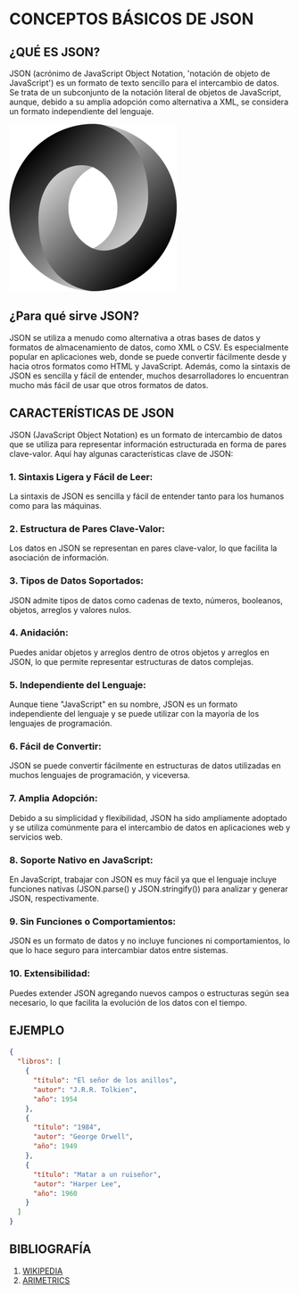 # CONCEPTOS BÁSICOS DE JSON

## ¿QUÉ ES JSON?

JSON (acrónimo de JavaScript Object Notation, 'notación de objeto de JavaScript') es un formato de texto sencillo para el intercambio de datos. Se trata de un subconjunto de la notación literal de objetos de JavaScript, aunque, debido a su amplia adopción como alternativa a XML, se considera un formato independiente del lenguaje.

<img src="JSON_vector_logo.svg.png" alt="Logo JSON" style="width: 300px; height: 300px;">

## ¿Para qué sirve JSON?

JSON se utiliza a menudo como alternativa a otras bases de datos y formatos de almacenamiento de datos, como XML o CSV. Es especialmente popular en aplicaciones web, donde se puede convertir fácilmente desde y hacia otros formatos como HTML y JavaScript. Además, como la sintaxis de JSON es sencilla y fácil de entender, muchos desarrolladores lo encuentran mucho más fácil de usar que otros formatos de datos.

## CARACTERÍSTICAS DE JSON

JSON (JavaScript Object Notation) es un formato de intercambio de datos que se utiliza para representar información estructurada en forma de pares clave-valor. Aquí hay algunas características clave de JSON:

### 1. Sintaxis Ligera y Fácil de Leer:
La sintaxis de JSON es sencilla y fácil de entender tanto para los humanos como para las máquinas.
        
### 2. Estructura de Pares Clave-Valor:
Los datos en JSON se representan en pares clave-valor, lo que facilita la asociación de información.

### 3. Tipos de Datos Soportados:
JSON admite tipos de datos como cadenas de texto, números, booleanos, objetos, arreglos y valores nulos.

### 4. Anidación:
Puedes anidar objetos y arreglos dentro de otros objetos y arreglos en JSON, lo que permite representar estructuras de datos complejas.

### 5. Independiente del Lenguaje:
Aunque tiene "JavaScript" en su nombre, JSON es un formato independiente del lenguaje y se puede utilizar con la mayoría de los lenguajes de programación.

### 6. Fácil de Convertir:
JSON se puede convertir fácilmente en estructuras de datos utilizadas en muchos lenguajes de programación, y viceversa.

### 7. Amplia Adopción:
Debido a su simplicidad y flexibilidad, JSON ha sido ampliamente adoptado y se utiliza comúnmente para el intercambio de datos en aplicaciones web y servicios web.

### 8. Soporte Nativo en JavaScript:
En JavaScript, trabajar con JSON es muy fácil ya que el lenguaje incluye funciones nativas (JSON.parse() y JSON.stringify()) para analizar y generar JSON, respectivamente.

### 9. Sin Funciones o Comportamientos:
JSON es un formato de datos y no incluye funciones ni comportamientos, lo que lo hace seguro para intercambiar datos entre sistemas.

### 10. Extensibilidad:
Puedes extender JSON agregando nuevos campos o estructuras según sea necesario, lo que facilita la evolución de los datos con el tiempo.

## EJEMPLO

```json
{
  "libros": [
    {
      "título": "El señor de los anillos",
      "autor": "J.R.R. Tolkien",
      "año": 1954
    },
    {
      "título": "1984",
      "autor": "George Orwell",
      "año": 1949
    },
    {
      "título": "Matar a un ruiseñor",
      "autor": "Harper Lee",
      "año": 1960
    }
  ]
}
```

## BIBLIOGRAFÍA
1. [WIKIPEDIA](https://es.wikipedia.org/wiki/JSON)
2. [ARIMETRICS](https://www.arimetrics.com/glosario-digital/json)

